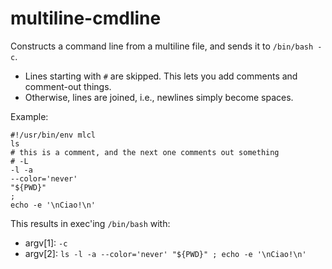 # multiline-cmdline

Constructs a command line from a multiline file, and sends it to `/bin/bash -c`.

* Lines starting with `#` are skipped. This lets you add comments and comment-out things.
* Otherwise, lines are joined, i.e., newlines simply become spaces.

Example:

```
#!/usr/bin/env mlcl
ls
# this is a comment, and the next one comments out something
# -L
-l -a
--color='never'
"${PWD}"
;
echo -e '\nCiao!\n'
```

This results in exec'ing `/bin/bash` with:

* argv[1]: `-c`
* argv[2]: `ls -l -a --color='never' "${PWD}" ; echo -e '\nCiao!\n' `
